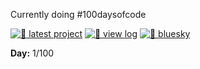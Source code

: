 Currently doing #100daysofcode

[![🌈 latest project](https://img.shields.io/badge/🌈-latest%20project-ff79c6?style=flat-square)](https://kirenia.me/girl-dinner)
[![📓 view log](https://img.shields.io/badge/📓-view%20log-bd93f9?style=flat-square)](./log.md)
[![🦋 bluesky](https://img.shields.io/badge/🦋-@kirenia-8be9fd?style=flat-square)](https://bsky.app/profile/kirenia.bsky.social)

**Day:** 1/100
